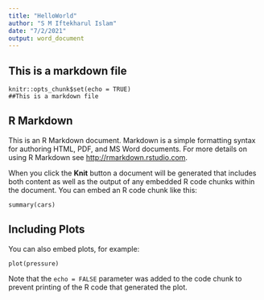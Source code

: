 ```yaml
---
title: "HelloWorld"
author: "S M Iftekharul Islam"
date: "7/2/2021"
output: word_document
---
```

## This is a markdown file

```{r setup, include=FALSE}
knitr::opts_chunk$set(echo = TRUE)
##This is a markdown file
```

## R Markdown

This is an R Markdown document. Markdown is a simple formatting syntax for authoring HTML, PDF, and MS Word documents. For more details on using R Markdown see <http://rmarkdown.rstudio.com>.

When you click the **Knit** button a document will be generated that includes both content as well as the output of any embedded R code chunks within the document. You can embed an R code chunk like this:

```{r cars}
summary(cars)
```

## Including Plots

You can also embed plots, for example:

```{r pressure, echo=FALSE}
plot(pressure)
```

Note that the `echo = FALSE` parameter was added to the code chunk to prevent printing of the R code that generated the plot.
